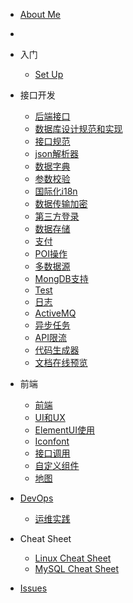 * [About Me](https://github.com/zhangchaoxu/zhangchaoxu/blob/main/README.md)
* 
* 入门
  
  * [Set Up](Setup.md)
  
* 接口开发

  * [后端接口](boot/boot.md)
  * [数据库设计规范和实现](boot/db.md)
  * [接口规范](boot/Restful.md)
  * [json解析器](boot/json.md)
  * [数据字典](boot/Dict.md)
  * [参数校验](boot/validator.md)
  * [国际化i18n](boot/i18n.md)
  * [数据传输加密](boot/ApiEncrypt.md)
  * [第三方登录](boot/UserOauth.md)
  * [数据存储](boot/OSS.md)
  * [支付](boot/Pay.md)
  * [POI操作](boot/Poi.md)
  * [多数据源](boot/DynamicDatasource.md)
  * [MongDB支持](boot/MongoDB.md)
  * [Test](boot/Test.md)
  * [日志](boot/Log.md)
  * [ActiveMQ](boot/ActiveMQ.md)
  * [异步任务](boot/AsyncTask.md)
  * [API限流](boot/AccessLimit.md)
  * [代码生成器](boot/coder.md)
  * [文档在线预览](boot/OfficePreview.md)
    
* 前端
  * [前端](ui/portal.md)
  * [UI和UX](ui/UIAndUX.md)
  * [ElementUI使用](ui/ElementUI.md)
  * [Iconfont](ui/iconfont.md)
  * [接口调用](ui/axios.md)
  * [自定义组件](ui/VueComponents.md)
  * [地图](ui/Map.md)
    
* [DevOps](DevOps.md)
    * [运维实践](DevOpsCase.md)

* Cheat Sheet
  * [Linux Cheat Sheet](cheat-sheet/Linux.md)
  * [MySQL Cheat Sheet](cheat-sheet/MySQL.md)

* [Issues](Issues.md)
